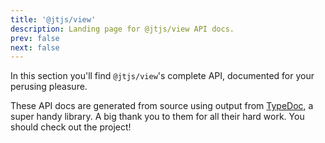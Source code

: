 ```yaml
---
title: '@jtjs/view'
description: Landing page for @jtjs/view API docs.
prev: false
next: false
---
```


In this section you'll find `@jtjs/view`'s complete API, documented for your perusing pleasure.

These API docs are generated from source using output from [TypeDoc](https://www.npmjs.com/package/typedoc), a super handy library. A big thank you to them for all their hard work. You should check out the project!
        
